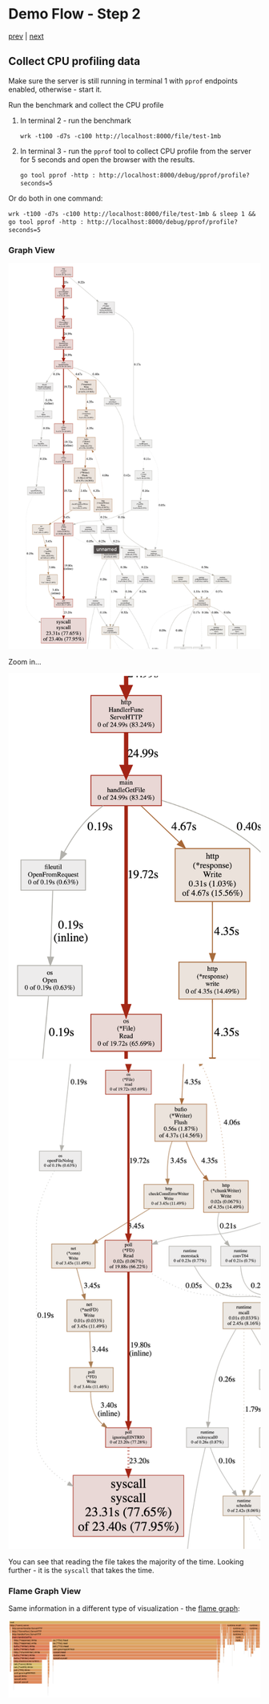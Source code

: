 # Demo Flow - Step 2

[prev](../step1/README.md) | [next](../step3/README.md)

## Collect CPU profiling data

Make sure the server is still running in terminal 1 with `pprof` endpoints enabled, otherwise - start it.

Run the benchmark and collect the CPU profile
1. In terminal 2 - run the benchmark
   ```
   wrk -t100 -d7s -c100 http://localhost:8000/file/test-1mb 
   ```
2. In terminal 3 - run the `pprof` tool to collect CPU profile from the server for 5 seconds and open the browser with the results.  
   ```
   go tool pprof -http : http://localhost:8000/debug/pprof/profile?seconds=5
   ```
Or do both in one command:
```
wrk -t100 -d7s -c100 http://localhost:8000/file/test-1mb & sleep 1 && go tool pprof -http : http://localhost:8000/debug/pprof/profile?seconds=5
```

### Graph View

![](step2-cpu-graph.png)

Zoom in...

![](step2-cpu-graph-zoom1.png)![](step2-cpu-graph-zoom2.png)

You can see that reading the file takes the majority of the time. 
Looking further - it is the `syscall` that takes the time.

### Flame Graph View

Same information in a different type of visualization - the [flame graph](http://www.brendangregg.com/flamegraphs.html):

![](step2-cpu-flamegraph.png)
